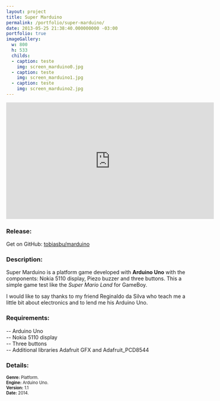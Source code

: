 ```yaml
---
layout: project
title: Super Marduino
permalink: /portfolio/super-marduino/
date: 2013-05-25 21:38:40.000000000 -03:00
portfolio: true
imageGallery:
  w: 800
  h: 533
  childs:
  - caption: teste
    img: screen_marduino0.jpg
  - caption: teste
    img: screen_marduino1.jpg
  - caption: teste
    img: screen_marduino2.jpg
---
```


<div class="video-container widevideo">
<iframe width="560" height="315" src="https://www.youtube.com/embed/y5DeofZac5w" frameborder="0" allowfullscreen></iframe>
</div>

### Release:



<div class="box">
Get on GitHub:
<a class="embedly-card" href="https://github.com/tobiasbu/marduino" target="_blank">tobiasbu/marduino</a>
<script async src="//cdn.embedly.com/widgets/platform.js" charset="UTF-8"></script>
</div>

### Description:

Super Marduino is a platform game developed with **Arduino Uno** with the components: Nokia 5110 display, Piezo buzzer and three buttons.
This a simple game test like the _Super Mario Land_ for GameBoy.

I would like to say thanks to my friend Reginaldo da Silva who teach me a little bit about electronics and to lend me his Arduino Uno.

### Requirements:

-- Arduino Uno<br>
-- Nokia 5110 display<br>
-- Three buttons<br>
-- Additional libraries Adafruit GFX and Adafruit_PCD8544<br>

### Details:
<p style="font-size:0.8em">
<strong>Genre:</strong> Platform.<br>
<strong>Engine:</strong> Arduino Uno.<br>
<strong>Version:</strong> 1.1<br>
<strong>Date:</strong> 2014.<br>
</p>
